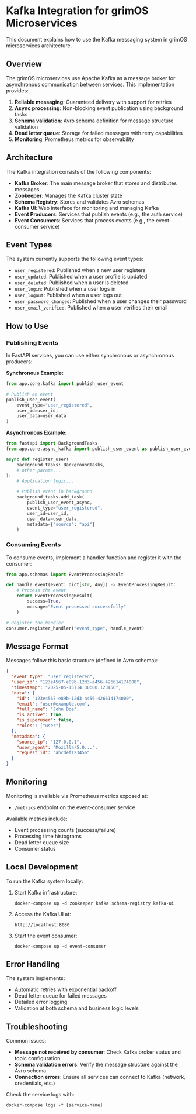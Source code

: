 # Kafka Integration for grimOS Microservices

This document explains how to use the Kafka messaging system in grimOS microservices architecture.

## Overview

The grimOS microservices use Apache Kafka as a message broker for asynchronous communication between services.
This implementation provides:

1. **Reliable messaging**: Guaranteed delivery with support for retries
2. **Async processing**: Non-blocking event publication using background tasks
3. **Schema validation**: Avro schema definition for message structure validation
4. **Dead letter queue**: Storage for failed messages with retry capabilities
5. **Monitoring**: Prometheus metrics for observability

## Architecture

The Kafka integration consists of the following components:

* **Kafka Broker**: The main message broker that stores and distributes messages
* **Zookeeper**: Manages the Kafka cluster state
* **Schema Registry**: Stores and validates Avro schemas
* **Kafka UI**: Web interface for monitoring and managing Kafka
* **Event Producers**: Services that publish events (e.g., the auth service)
* **Event Consumers**: Services that process events (e.g., the event-consumer service)

## Event Types

The system currently supports the following event types:

* `user_registered`: Published when a new user registers
* `user_updated`: Published when a user profile is updated
* `user_deleted`: Published when a user is deleted
* `user_login`: Published when a user logs in
* `user_logout`: Published when a user logs out
* `user_password_changed`: Published when a user changes their password
* `user_email_verified`: Published when a user verifies their email

## How to Use

### Publishing Events

In FastAPI services, you can use either synchronous or asynchronous producers:

**Synchronous Example:**

```python
from app.core.kafka import publish_user_event

# Publish an event
publish_user_event(
    event_type="user_registered",
    user_id=user_id,
    user_data=user_data
)
```

**Asynchronous Example:**

```python
from fastapi import BackgroundTasks
from app.core.async_kafka import publish_user_event as publish_user_event_async

async def register_user(
    background_tasks: BackgroundTasks,
    # other params...
):
    # Application logic...

    # Publish event in background
    background_tasks.add_task(
        publish_user_event_async,
        event_type="user_registered",
        user_id=user_id,
        user_data=user_data,
        metadata={"source": "api"}
    )
```

### Consuming Events

To consume events, implement a handler function and register it with the consumer:

```python
from app.schemas import EventProcessingResult

def handle_event(event: Dict[str, Any]) -> EventProcessingResult:
    # Process the event
    return EventProcessingResult(
        success=True,
        message="Event processed successfully"
    )

# Register the handler
consumer.register_handler("event_type", handle_event)
```

## Message Format

Messages follow this basic structure (defined in Avro schema):

```json
{
  "event_type": "user_registered",
  "user_id": "123e4567-e89b-12d3-a456-426614174000",
  "timestamp": "2025-05-15T14:30:00.123456",
  "data": {
    "id": "123e4567-e89b-12d3-a456-426614174000",
    "email": "user@example.com",
    "full_name": "John Doe",
    "is_active": true,
    "is_superuser": false,
    "roles": ["user"]
  },
  "metadata": {
    "source_ip": "127.0.0.1",
    "user_agent": "Mozilla/5.0...",
    "request_id": "abcdef123456"
  }
}
```

## Monitoring

Monitoring is available via Prometheus metrics exposed at:

* `/metrics` endpoint on the event-consumer service

Available metrics include:

* Event processing counts (success/failure)
* Processing time histograms
* Dead letter queue size
* Consumer status

## Local Development

To run the Kafka system locally:

1. Start Kafka infrastructure:

   ```
   docker-compose up -d zookeeper kafka schema-registry kafka-ui
   ```

2. Access the Kafka UI at:

   ```
   http://localhost:8080
   ```

3. Start the event consumer:
   ```
   docker-compose up -d event-consumer
   ```

## Error Handling

The system implements:

* Automatic retries with exponential backoff
* Dead letter queue for failed messages
* Detailed error logging
* Validation at both schema and business logic levels

## Troubleshooting

Common issues:

* **Message not received by consumer**: Check Kafka broker status and topic configuration
* **Schema validation errors**: Verify the message structure against the Avro schema
* **Connection errors**: Ensure all services can connect to Kafka (network, credentials, etc.)

Check the service logs with:

```
docker-compose logs -f [service-name]
```
